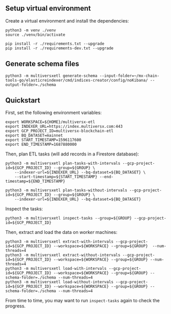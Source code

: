 
## Setup virtual environment

Create a virtual environment and install the dependencies:

```
python3 -m venv ./venv
source ./venv/bin/activate

pip install -r ./requirements.txt --upgrade
pip install -r ./requirements-dev.txt --upgrade
```

## Generate schema files

```
python3 -m multiversxetl generate-schema --input-folder=~/mx-chain-tools-go/elasticreindexer/cmd/indices-creator/config/noKibana/ --output-folder=./schema
```

## Quickstart

First, set the following environment variables:

```
export WORKSPACE=${HOME}/multiversx-etl
export INDEXER_URL=https://index.multiversx.com:443
export GCP_PROJECT_ID=multiversx-blockchain-etl
export BQ_DATASET=mainnet
export START_TIMESTAMP=1596117600
export END_TIMESTAMP=1687880000
```

Then, plan ETL tasks (will add records in a Firestore database):

```
python3 -m multiversxetl plan-tasks-with-intervals --gcp-project-id=${GCP_PROJECT_ID} --group=${GROUP} \
    --indexer-url=${INDEXER_URL} --bq-dataset=${BQ_DATASET} \
    --start-timestamp=${START_TIMESTAMP} --end-timestamp=${END_TIMESTAMP}

python3 -m multiversxetl plan-tasks-without-intervals --gcp-project-id=${GCP_PROJECT_ID} --group=${GROUP} \
    --indexer-url=${INDEXER_URL} --bq-dataset=${BQ_DATASET}
```

Inspect the tasks:

```
python3 -m multiversxetl inspect-tasks --group=${GROUP} --gcp-project-id=${GCP_PROJECT_ID}
```

Then, extract and load the data on _worker_ machines:

```
python3 -m multiversxetl extract-with-intervals --gcp-project-id=${GCP_PROJECT_ID} --workspace=${WORKSPACE} --group=${GROUP}  --num-threads=4
python3 -m multiversxetl extract-without-intervals --gcp-project-id=${GCP_PROJECT_ID} --workspace=${WORKSPACE} --group=${GROUP} --num-threads=4
python3 -m multiversxetl load-with-intervals --gcp-project-id=${GCP_PROJECT_ID} --workspace=${WORKSPACE} --group=${GROUP} --schema-folder=./schema --num-threads=4
python3 -m multiversxetl load-without-intervals --gcp-project-id=${GCP_PROJECT_ID} --workspace=${WORKSPACE} --group=${GROUP} --schema-folder=./schema --num-threads=4
```

From time to time, you may want to run `inspect-tasks` again to check the progress.

